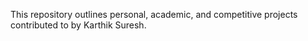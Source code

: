 This repository outlines personal, academic, and competitive projects contributed to by Karthik Suresh.
